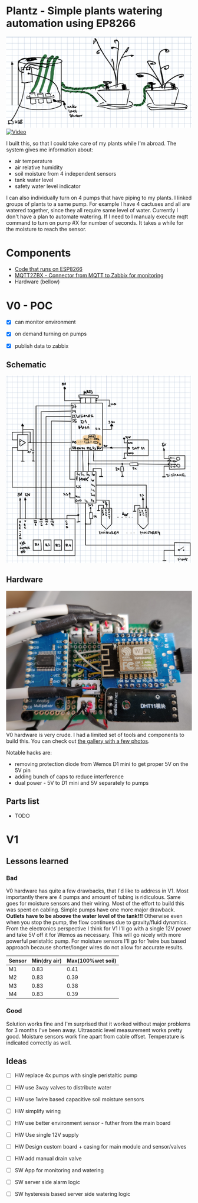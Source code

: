# Plantz - Simple plants watering automation using EP8266
![idea](docs/plantz-design.png)
[![Video](https://www.youtube.com/vi/UDjTzoTrjCE/0.jpg)](https://www.youtube.com/watch?v=UDjTzoTrjCE)

I built this, so that I could take care of my plants while I'm abroad. The system gives me information about:
* air temperature
* air relative humidity
* soil moisture from 4 independent sensors
* tank water level
* safety water level indicator

I can also individually turn on 4 pumps that have piping to my plants. I linked groups of plants to a same pump. For example I have 4 cactuses and all are watered together, since they all require same level of water.
Currently I don't have a plan to automate watering. If I need to I manualy execute mqtt command to turn on pump #X for number of seconds. It takes a while for the moisture to reach the sensor.

# Components
- [Code that runs on ESP8266](espruino)
- [MQTT2ZBX - Connector from MQTT to Zabbix for monitoring](mqtt2zbx)
- Hardware (bellow)

# V0 - POC
- [x] can monitor environment
- [x] on demand turning on pumps
- [x] publish data to zabbix


## Schematic
![V0 Schematic](docs/plantz-schematic.png)

## Hardware
![v0-hardware](docs/photos/plantz-v0-top.jpg)
V0 hardware is very crude. I had a limited set of tools and components to build this.
You can check out [the gallery with a few photos](docs/photos).

Notable hacks are:
- removing protection diode from Wemos D1 mini to get proper 5V on the 5V pin
- adding bunch of caps to reduce interference
- dual power - 5V to D1 mini and 5V separately to pumps

## Parts list
 * TODO

# V1
## Lessons learned
### Bad
V0 hardware has quite a few drawbacks, that I'd like to address in V1. 
Most importantly there are 4 pumps and amount of tubing is ridiculous. Same goes for moisture sensors and their wiring. Most of the effort to build this was spent on cabling. Simple pumps have one more major drawback. **Outlets have to be aboove the water level of the tank!!!**
Otherwise even when you stop the pump, the flow continues due to gravity/fluid dynamics.
From the electronics perspective I think for V1 I'll go with a single 12V power and take 5V off it for Wemos as necessary. This will go nicely with more powerful peristaltic pump.
For moisture sensors I'll go for 1wire bus based approach because shorter/longer wires do not allow for accurate results. 

| Sensor | Min(dry air) | Max(100%wet soil) |
| ---    | ---          | ---  |
| M1     | 0.83         | 0.41 |
| M2     | 0.83         | 0.39 |
| M3     | 0.83         | 0.38 |
| M4     | 0.83         | 0.39 |

### Good
Solution works fine and I'm surprised that it worked without major problems for 3 months I've been away. Ultrasonic level measurement works pretty good. Moisture sensors work fine apart from cable offset. Temperature is indicated correctly as well.

## Ideas
- [ ] HW replace 4x pumps with single peristaltic pump
- [ ] HW use 3way valves to distribute water
- [ ] HW use 1wire based capacitive soil moisture sensors
- [ ] HW simplify wiring
- [ ] HW use better environment sensor - futher from the main board
- [ ] HW Use single 12V supply
- [ ] HW Design custom board + casing for main module and sensor/valves
- [ ] HW add manual drain valve
- [ ] SW App for monitoring and watering
- [ ] SW server side alarm logic
- [ ] SW hysteresis based server side watering logic

